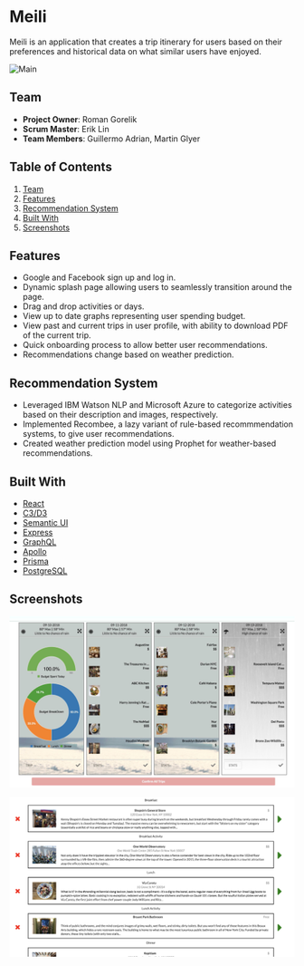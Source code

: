 # Meili

Meili is an application that creates a trip itinerary for users based on their preferences and historical data on what similar users have enjoyed.

![Main](ezgif.com-video-to-gif.gif)

## Team
- __Project Owner__: Roman Gorelik
- __Scrum Master__: Erik Lin
- __Team Members__: Guillermo Adrian, Martin Glyer

## Table of Contents
1. [Team](#team)
1. [Features](#features)
1. [Recommendation System](#recommendationsystem)
1. [Built With](#builtwith)
1. [Screenshots](#screenshots)

## Features
- Google and Facebook sign up and log in.
- Dynamic splash page allowing users to seamlessly transition around the page.
- Drag and drop activities or days.
- View up to date graphs representing user spending budget.
- View past and current trips in user profile, with ability to download PDF of the current trip.
- Quick onboarding process to allow better user recommendations.
- Recommendations change based on weather prediction.

## Recommendation System
- Leveraged IBM Watson NLP and Microsoft Azure to categorize activities based on their description and images, respectively.
- Implemented Recombee, a lazy variant of rule-based recommmendation systems, to give user recommendations.
- Created weather prediction model using Prophet for weather-based recommendations.

## Built With
* [React](https://reactjs.org/)
* [C3/D3](https://c3js.org)
* [Semantic UI](http://react.semantic-ui.com/)
* [Express](https://expressjs.com/)
* [GraphQL](https://graphql.org/)
* [Apollo](https://www.apollographql.com/)
* [Prisma](https://www.prisma.io/)
* [PostgreSQL](https://www.postgresql.org/)

## Screenshots
![Trips](SvsFrIf.jpg)

![Day](1SKLKWS.png)
